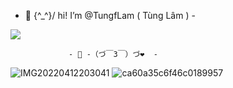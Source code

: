 - 👋 \{^_^}/ hi! I’m @TungfLam ( Tùng Lâm ) -

<a href="https://github.com/TungfLam/TungfLam">
    <img src="https://komarev.com/ghpvc/?username=TungfLam&color=blue"/>
</a>

                 - 👀 -（づ￣3￣）づ❤️  -





![IMG20220412203041](https://github.com/TungfLam/TungfLam/assets/117633264/00c71e7d-50f4-46b1-8c3f-57dba67141a8)
![ca60a35c6f46c0189957](https://github.com/TungfLam/TungfLam/assets/117633264/9b4d1aa6-0382-43cc-8cd4-a83e28c952d1)

